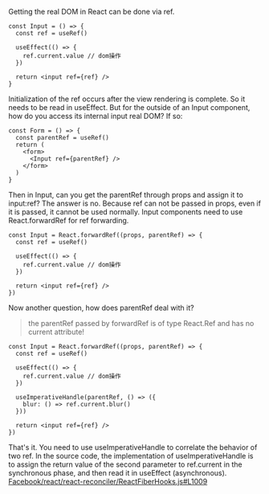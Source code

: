 Getting the real DOM in React can be done via ref.
```tsx
const Input = () => {
  const ref = useRef()

  useEffect(() => {
    ref.current.value // dom操作
  })

  return <input ref={ref} />
}
```
Initialization of the ref occurs after the view rendering is complete. So it needs to be read in useEffect.
But for the outside of an Input component, how do you access its internal input real DOM?
If so:
```tsx
const Form = () => {
  const parentRef = useRef()
  return (
    <form>
      <Input ref={parentRef} />
    </form>
  )
}
```
Then in Input, can you get the parentRef through props and assign it to input:ref?
The answer is no. Because ref can not be passed in props, even if it is passed, it cannot be used normally.
Input components need to use React.forwardRef for ref forwarding.
```tsx
const Input = React.forwardRef((props, parentRef) => {
  const ref = useRef()

  useEffect(() => {
    ref.current.value // dom操作
  })

  return <input ref={ref} />
})
```
Now another question, how does parentRef deal with it?
> the parentRef passed by forwardRef is of type React.Ref and has no current attribute!
```tsx
const Input = React.forwardRef((props, parentRef) => {
  const ref = useRef()

  useEffect(() => {
    ref.current.value // dom操作
  })

  useImperativeHandle(parentRef, () => ({
    blur: () => ref.current.blur()
  }))

  return <input ref={ref} />
})
```
That's it. You need to use useImperativeHandle to correlate the behavior of two ref.
In the source code, the implementation of useImperativeHandle is to assign the return value of the second parameter to ref.current in the synchronous phase, and then read it in useEffect (asynchronous).
[Facebook/react/react-reconciler/ReactFiberHooks.js#L1009](https://github.com/facebook/react/blob/master/packages/react-reconciler/src/ReactFiberHooks.js#L1009)